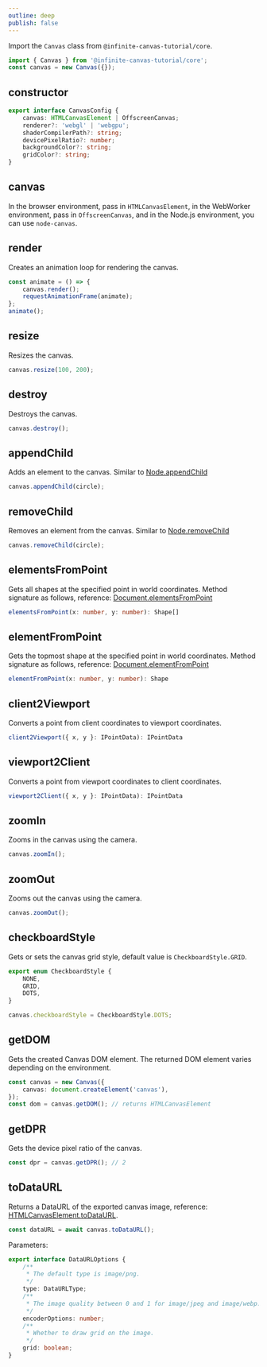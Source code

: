 ```yaml
---
outline: deep
publish: false
---
```


Import the `Canvas` class from `@infinite-canvas-tutorial/core`.

```ts
import { Canvas } from '@infinite-canvas-tutorial/core';
const canvas = new Canvas({});
```

## constructor

```ts
export interface CanvasConfig {
    canvas: HTMLCanvasElement | OffscreenCanvas;
    renderer?: 'webgl' | 'webgpu';
    shaderCompilerPath?: string;
    devicePixelRatio?: number;
    backgroundColor?: string;
    gridColor?: string;
}
```

## canvas

In the browser environment, pass in `HTMLCanvasElement`, in the WebWorker environment, pass in `OffscreenCanvas`, and in the Node.js environment, you can use `node-canvas`.

## render

Creates an animation loop for rendering the canvas.

```ts
const animate = () => {
    canvas.render();
    requestAnimationFrame(animate);
};
animate();
```

## resize

Resizes the canvas.

```ts
canvas.resize(100, 200);
```

## destroy

Destroys the canvas.

```ts
canvas.destroy();
```

## appendChild

Adds an element to the canvas. Similar to [Node.appendChild]

```ts
canvas.appendChild(circle);
```

## removeChild

Removes an element from the canvas. Similar to [Node.removeChild]

```ts
canvas.removeChild(circle);
```

## elementsFromPoint

Gets all shapes at the specified point in world coordinates. Method signature as follows, reference: [Document.elementsFromPoint]

```ts
elementsFromPoint(x: number, y: number): Shape[]
```

## elementFromPoint

Gets the topmost shape at the specified point in world coordinates. Method signature as follows, reference: [Document.elementFromPoint]

```ts
elementFromPoint(x: number, y: number): Shape
```

## client2Viewport

Converts a point from client coordinates to viewport coordinates.

```ts
client2Viewport({ x, y }: IPointData): IPointData
```

## viewport2Client

Converts a point from viewport coordinates to client coordinates.

```ts
viewport2Client({ x, y }: IPointData): IPointData
```

## zoomIn

Zooms in the canvas using the camera.

```ts
canvas.zoomIn();
```

## zoomOut

Zooms out the canvas using the camera.

```ts
canvas.zoomOut();
```

## checkboardStyle

Gets or sets the canvas grid style, default value is `CheckboardStyle.GRID`.

```ts
export enum CheckboardStyle {
    NONE,
    GRID,
    DOTS,
}

canvas.checkboardStyle = CheckboardStyle.DOTS;
```

## getDOM

Gets the created Canvas DOM element. The returned DOM element varies depending on the environment.

```ts
const canvas = new Canvas({
    canvas: document.createElement('canvas'),
});
const dom = canvas.getDOM(); // returns HTMLCanvasElement
```

## getDPR

Gets the device pixel ratio of the canvas.

```ts
const dpr = canvas.getDPR(); // 2
```

## toDataURL

Returns a DataURL of the exported canvas image, reference: [HTMLCanvasElement.toDataURL].

```ts
const dataURL = await canvas.toDataURL();
```

Parameters:

```ts
export interface DataURLOptions {
    /**
     * The default type is image/png.
     */
    type: DataURLType;
    /**
     * The image quality between 0 and 1 for image/jpeg and image/webp.
     */
    encoderOptions: number;
    /**
     * Whether to draw grid on the image.
     */
    grid: boolean;
}
```

[Node.appendChild]: https://developer.mozilla.org/en-US/docs/Web/API/Node/appendChild
[Node.removeChild]: https://developer.mozilla.org/en-US/docs/Web/API/Node/removeChild
[HTMLCanvasElement.toDataURL]: https://developer.mozilla.org/en-US/docs/Web/API/HTMLCanvasElement/toDataURL
[Document.elementsFromPoint]: https://developer.mozilla.org/zh-CN/docs/Web/API/Document/elementsFromPoint
[Document.elementFromPoint]: https://developer.mozilla.org/zh-CN/docs/Web/API/Document/elementFromPoint
